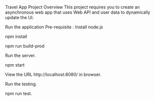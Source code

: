 Travel App Project
Overview
This project requires you to create an asynchronous web app that uses Web API and user data to dynamically update the UI.

Run the application
Pre-requisite : Install node.js



npm install

npm run build-prod

Run the server.

npm start

View the URL http://localhost:8080/ in browser.

Run the testing.

npm run test.
